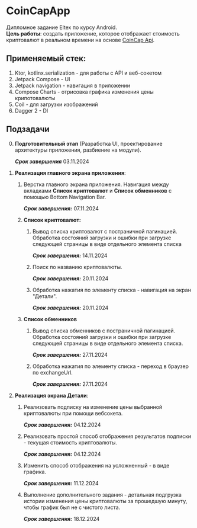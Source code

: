 # CoinCapApp
Дипломное задание Eltex по курсу Android.  
**Цель работы**: cоздать приложение, которое отображает стоимость криптовалют в реальном времени на основе [CoinCap Api](https://docs.coincap.io/). 
## Применяемый стек:
1. Ktor, kotlinx.serialization - для работы с API и веб-сокетом
2. Jetpack Compose - UI
3. Jetpack navigation - навигация в приложении
4. Compose Сharts - отрисовка графика изменения цены крипотовалюты
5. Coil - для загрузки изображений
6. Dagger 2 - DI


## Подзадачи  
0. **Подготовительный этап** (Разработка UI, проектирование архитектуры приложения, разбиение на модули).

    ***Срок завершения*** 03.11.2024
2. **Реализация главного экрана приложения**:
    1. Верстка главного экрана приложения. Навигация между вкладками **Список криптовалют** и **Список обменников** с помощью Bottom Navigation Bar.

       ***Срок завершения:*** 07.11.2024
    3.  **Список криптовалют:**
        1. Вывод списка криптовалют с постраничной пагинацией. Обработка состояний загрузки и ошибки при загрузке следующей страницы в виде отдельного элемента списка 

            ***Срок завершения:*** 14.11.2024
        2. Поиск по названию криптовалюты.

            ***Срок завершения:*** 20.11.2024
        4. Обработка нажатия по элементу списка - навигация на экран "Детали".

            ***Срок завершения:*** 20.11.2024
    5. **Список обменников**
        1. Вывод списка обменников с постраничной пагинацией. Обработка состояний загрузки и ошибки при загрузке следующей страницы в виде отдельного элемента списка. 
        
            ***Срок завершения:*** 27.11.2024
       
        2. Обработка нажатия по элементу списка - переход в браузер по exchangeUrl. 
        
           ***Срок завершения:*** 27.11.2024
       
3. **Реализация экрана Детали**:
    1. Реализовать подписку на изменение цены выбранной криптовалюты при помощи вебсокета.
   
        ***Срок завершения:*** 04.12.2024

    3. Реализовать простой способ отображения результатов подписки - текущая стоимость криптовалюты.
    
        ***Срок завершения:*** 04.12.2024
    
    6. Изменить способ  отображения на усложненный - в виде графика.

       ***Срок завершения:***  11.12.2024
    

    8. Выполнение дополнительного задания - детальная подгрузка истории изменения цены криптовалюты за прошедшую минуту, чтобы график был не с чистого листа.

       ***Срок завершения:*** 18.12.2024



